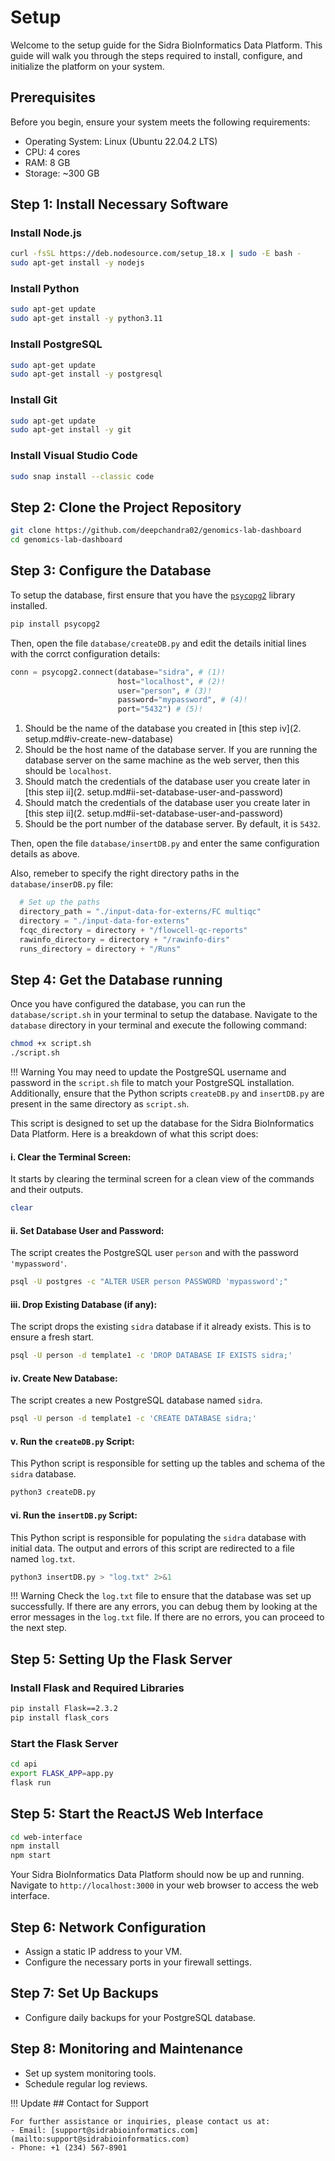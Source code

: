 # Setup

Welcome to the setup guide for the Sidra BioInformatics Data Platform. This guide will walk you through the steps required to install, configure, and initialize the platform on your system.

## Prerequisites

Before you begin, ensure your system meets the following requirements:

- Operating System: Linux (Ubuntu 22.04.2 LTS)
- CPU: 4 cores
- RAM: 8 GB
- Storage: ~300 GB

## Step 1: Install Necessary Software

### Install Node.js

```bash
curl -fsSL https://deb.nodesource.com/setup_18.x | sudo -E bash -
sudo apt-get install -y nodejs
```

### Install Python

```bash
sudo apt-get update
sudo apt-get install -y python3.11
```

### Install PostgreSQL

```bash
sudo apt-get update
sudo apt-get install -y postgresql
```

### Install Git

```bash
sudo apt-get update
sudo apt-get install -y git
```

### Install Visual Studio Code

```bash
sudo snap install --classic code
```

## Step 2: Clone the Project Repository

```bash
git clone https://github.com/deepchandra02/genomics-lab-dashboard
cd genomics-lab-dashboard
```

## Step 3: Configure the Database

To setup the database, first ensure that you have the [`psycopg2`](https://pypi.org/project/psycopg2/) library installed.

```bash
pip install psycopg2
```

Then, open the file `database/createDB.py` and edit the details initial lines with the corrct configuration details:

```py title="database/createDB.py" linenums="4"
conn = psycopg2.connect(database="sidra", # (1)!
                        host="localhost", # (2)!
                        user="person", # (3)!
                        password="mypassword", # (4)!
                        port="5432") # (5)!
```

1.  Should be the name of the database you created in [this step iv](2. setup.md#iv-create-new-database)
2.  Should be the host name of the database server. If you are running the database server on the same machine as the web server, then this should be `localhost`.
3.  Should match the credentials of the database user you create later in [this step ii](2. setup.md#ii-set-database-user-and-password)
4.  Should match the credentials of the database user you create later in [this step ii](2. setup.md#ii-set-database-user-and-password)
5.  Should be the port number of the database server. By default, it is `5432`.

Then, open the file `database/insertDB.py` and enter the same configuration details as above.

Also, remeber to specify the right directory paths in the `database/inserDB.py` file:

```py title="database/insertDB.py" linenums="37"
  # Set up the paths
  directory_path = "./input-data-for-externs/FC multiqc"
  directory = "./input-data-for-externs"
  fcqc_directory = directory + "/flowcell-qc-reports"
  rawinfo_directory = directory + "/rawinfo-dirs"
  runs_directory = directory + "/Runs"
```

## Step 4: Get the Database running

Once you have configured the database, you can run the `database/script.sh` in your terminal to setup the database. Navigate to the `database` directory in your terminal and execute the following command:

```bash
chmod +x script.sh
./script.sh
```

!!! Warning
You may need to update the PostgreSQL username and password in the `script.sh` file to match your PostgreSQL installation. Additionally, ensure that the Python scripts `createDB.py` and `insertDB.py` are present in the same directory as `script.sh`.

This script is designed to set up the database for the Sidra BioInformatics Data Platform. Here is a breakdown of what this script does:

#### i. **Clear the Terminal Screen:**

It starts by clearing the terminal screen for a clean view of the commands and their outputs.

```bash
clear
```

#### ii. **Set Database User and Password:**

The script creates the PostgreSQL user `person` and with the password `'mypassword'`.

```bash
psql -U postgres -c "ALTER USER person PASSWORD 'mypassword';"
```

#### iii. **Drop Existing Database (if any):**

The script drops the existing `sidra` database if it already exists. This is to ensure a fresh start.

```bash
psql -U person -d template1 -c 'DROP DATABASE IF EXISTS sidra;'
```

#### iv. **Create New Database:**

The script creates a new PostgreSQL database named `sidra`.

```bash
psql -U person -d template1 -c 'CREATE DATABASE sidra;'
```

#### v. **Run the `createDB.py` Script:**

This Python script is responsible for setting up the tables and schema of the `sidra` database.

```bash
python3 createDB.py
```

#### vi. **Run the `insertDB.py` Script:**

This Python script is responsible for populating the `sidra` database with initial data. The output and errors of this script are redirected to a file named `log.txt`.

```bash
python3 insertDB.py > "log.txt" 2>&1
```

!!! Warning
Check the `log.txt` file to ensure that the database was set up successfully. If there are any errors, you can debug them by looking at the error messages in the `log.txt` file. If there are no errors, you can proceed to the next step.

## Step 5: Setting Up the Flask Server

### Install Flask and Required Libraries

```bash
pip install Flask==2.3.2
pip install flask_cors
```

### Start the Flask Server

```bash
cd api
export FLASK_APP=app.py
flask run
```

## Step 5: Start the ReactJS Web Interface

```bash
cd web-interface
npm install
npm start
```

Your Sidra BioInformatics Data Platform should now be up and running. Navigate to `http://localhost:3000` in your web browser to access the web interface.

## Step 6: Network Configuration

- Assign a static IP address to your VM.
- Configure the necessary ports in your firewall settings.

## Step 7: Set Up Backups

- Configure daily backups for your PostgreSQL database.

## Step 8: Monitoring and Maintenance

- Set up system monitoring tools.
- Schedule regular log reviews.

!!! Update ## Contact for Support

    For further assistance or inquiries, please contact us at:
    - Email: [support@sidrabioinformatics.com](mailto:support@sidrabioinformatics.com)
    - Phone: +1 (234) 567-8901
